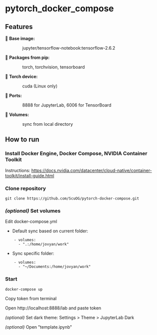 # pytorch_docker_compose
## Features
:flashlight: **Base image:**

&emsp;&emsp;&emsp;&emsp;jupyter/tensorflow-notebook:tensorflow-2.6.2

:flashlight: **Packages from pip:**

&emsp;&emsp;&emsp;&emsp;torch, torchvision, tensorboard

:flashlight: **Torch device:**

&emsp;&emsp;&emsp;&emsp;cuda (Linux only)

:flashlight: **Ports:**

&emsp;&emsp;&emsp;&emsp;8888 for JupyterLab, 6006 for TensorBoard

:flashlight: **Volumes:**

&emsp;&emsp;&emsp;&emsp;sync from local directory
## How to run
### Install Docker Engine, Docker Compose, NVIDIA Container Toolkit
Instructions: https://docs.nvidia.com/datacenter/cloud-native/container-toolkit/install-guide.html
### Clone repository
    git clone https://github.com/ScuOG/pytorch-docker-compose.git
### *(optional)* Set volumes
Edit docker-compose.yml

- Default sync based on current folder:
```
    - volumes:
      - ".:/home/jovyan/work"
```
- Sync specific folder:
```
    - volumes:
      - "~/Documents:/home/jovyan/work"
```
### Start
```
docker-compose up
```
Copy token from terminal

Open http://localhost:8888/lab and paste token

*(optional)*    Set dark theme: Settings > Theme > JupyterLab Dark

*(optional)*    Open "template.ipynb"
